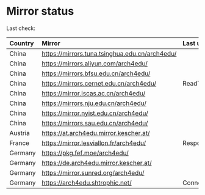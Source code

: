 <script src="./time.js"></script>
# Mirror status
Last check: <script type="text/javascript">localize(1754944006.8842092);</script>

|Country|Mirror|Last update|
|:------|:-----|:----------|
|China|https://mirrors.tuna.tsinghua.edu.cn/arch4edu/|<script type="text/javascript">localize(1754938365);</script>|
|China|https://mirrors.aliyun.com/arch4edu/|<script type="text/javascript">localize(1754895516);</script>|
|China|https://mirrors.bfsu.edu.cn/arch4edu/|<script type="text/javascript">localize(1754895516);</script>|
|China|https://mirrors.cernet.edu.cn/arch4edu/|ReadTimeout|
|China|https://mirror.iscas.ac.cn/arch4edu/|<script type="text/javascript">localize(1754938365);</script>|
|China|https://mirrors.nju.edu.cn/arch4edu/|<script type="text/javascript">localize(1754722249);</script>|
|China|https://mirror.nyist.edu.cn/arch4edu/|<script type="text/javascript">localize(1754895516);</script>|
|China|https://mirrors.sau.edu.cn/arch4edu/|<script type="text/javascript">localize(1754895516);</script>|
|Austria|https://at.arch4edu.mirror.kescher.at/|<script type="text/javascript">localize(1754895516);</script>|
|France|https://mirror.lesviallon.fr/arch4edu/|Response 502|
|Germany|https://pkg.fef.moe/arch4edu/|<script type="text/javascript">localize(1754895516);</script>|
|Germany|https://de.arch4edu.mirror.kescher.at/|<script type="text/javascript">localize(1754895516);</script>|
|Germany|https://mirror.sunred.org/arch4edu/|<script type="text/javascript">localize(1754895516);</script>|
|Germany|https://arch4edu.shtrophic.net/|ConnectionError|

<script src="./tablefilter/tablefilter.js"></script>
<script src="./table.js"></script>